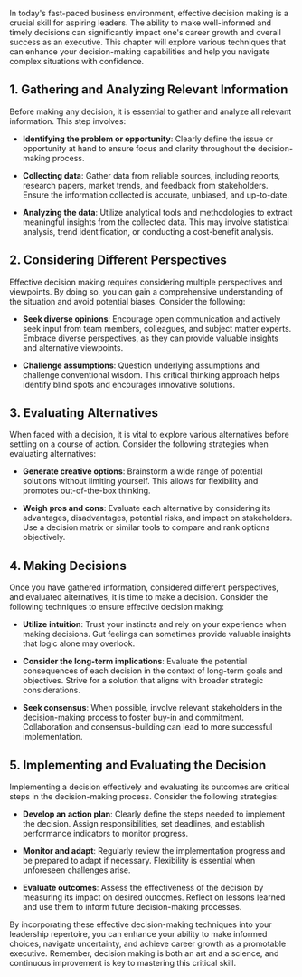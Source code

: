 
In today's fast-paced business environment, effective decision making is a crucial skill for aspiring leaders. The ability to make well-informed and timely decisions can significantly impact one's career growth and overall success as an executive. This chapter will explore various techniques that can enhance your decision-making capabilities and help you navigate complex situations with confidence.

1\. Gathering and Analyzing Relevant Information
-----------------------------------------------

Before making any decision, it is essential to gather and analyze all relevant information. This step involves:

* **Identifying the problem or opportunity**: Clearly define the issue or opportunity at hand to ensure focus and clarity throughout the decision-making process.

* **Collecting data**: Gather data from reliable sources, including reports, research papers, market trends, and feedback from stakeholders. Ensure the information collected is accurate, unbiased, and up-to-date.

* **Analyzing the data**: Utilize analytical tools and methodologies to extract meaningful insights from the collected data. This may involve statistical analysis, trend identification, or conducting a cost-benefit analysis.

2\. Considering Different Perspectives
-------------------------------------

Effective decision making requires considering multiple perspectives and viewpoints. By doing so, you can gain a comprehensive understanding of the situation and avoid potential biases. Consider the following:

* **Seek diverse opinions**: Encourage open communication and actively seek input from team members, colleagues, and subject matter experts. Embrace diverse perspectives, as they can provide valuable insights and alternative viewpoints.

* **Challenge assumptions**: Question underlying assumptions and challenge conventional wisdom. This critical thinking approach helps identify blind spots and encourages innovative solutions.

3\. Evaluating Alternatives
--------------------------

When faced with a decision, it is vital to explore various alternatives before settling on a course of action. Consider the following strategies when evaluating alternatives:

* **Generate creative options**: Brainstorm a wide range of potential solutions without limiting yourself. This allows for flexibility and promotes out-of-the-box thinking.

* **Weigh pros and cons**: Evaluate each alternative by considering its advantages, disadvantages, potential risks, and impact on stakeholders. Use a decision matrix or similar tools to compare and rank options objectively.

4\. Making Decisions
-------------------

Once you have gathered information, considered different perspectives, and evaluated alternatives, it is time to make a decision. Consider the following techniques to ensure effective decision making:

* **Utilize intuition**: Trust your instincts and rely on your experience when making decisions. Gut feelings can sometimes provide valuable insights that logic alone may overlook.

* **Consider the long-term implications**: Evaluate the potential consequences of each decision in the context of long-term goals and objectives. Strive for a solution that aligns with broader strategic considerations.

* **Seek consensus**: When possible, involve relevant stakeholders in the decision-making process to foster buy-in and commitment. Collaboration and consensus-building can lead to more successful implementation.

5\. Implementing and Evaluating the Decision
-------------------------------------------

Implementing a decision effectively and evaluating its outcomes are critical steps in the decision-making process. Consider the following strategies:

* **Develop an action plan**: Clearly define the steps needed to implement the decision. Assign responsibilities, set deadlines, and establish performance indicators to monitor progress.

* **Monitor and adapt**: Regularly review the implementation progress and be prepared to adapt if necessary. Flexibility is essential when unforeseen challenges arise.

* **Evaluate outcomes**: Assess the effectiveness of the decision by measuring its impact on desired outcomes. Reflect on lessons learned and use them to inform future decision-making processes.

By incorporating these effective decision-making techniques into your leadership repertoire, you can enhance your ability to make informed choices, navigate uncertainty, and achieve career growth as a promotable executive. Remember, decision making is both an art and a science, and continuous improvement is key to mastering this critical skill.
